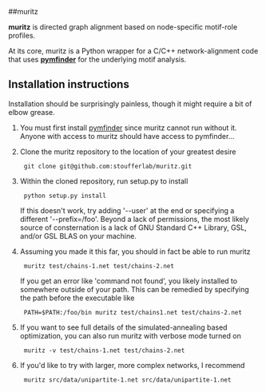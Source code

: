 ##muritz

**muritz** is directed graph alignment based on node-specific motif-role profiles.

At its core, muritz is a Python wrapper for a C/C++ network-alignment code that uses **[pymfinder](http://github.com/stoufferlab/pymfinder)** for the underlying motif analysis.

## Installation instructions

Installation should be surprisingly painless, though it might require a bit of elbow grease.

1. You must first install [pymfinder](http://github.com/stoufferlab/pymfinder) since muritz cannot run without it. Anyone with access to muritz should have access to pymfinder...

2. Clone the muritz repository to the location of your greatest desire

		git clone git@github.com:stoufferlab/muritz.git

3. Within the cloned repository, run setup.py to install
	
		python setup.py install
   
    If this doesn't work, try adding '--user' at the end or specifying a different '--prefix=/foo'. Beyond a lack of permissions, the most likely source of consternation is a lack of GNU Standard C++ Library, GSL, and/or GSL BLAS on your machine.

4. Assuming you made it this far, you should in fact be able to run muritz

		muritz test/chains-1.net test/chains-2.net 
		
   If you get an error like 'command not found', you likely installed to somewhere outside of your path. This can be remedied by specifying the path before the executable like
   
   		PATH=$PATH:/foo/bin muritz test/chains1.net test/chains-2.net

5. If you want to see full details of the simulated-annealing based optimization, you can also run muritz with verbose mode turned on

		muritz -v test/chains-1.net test/chains-2.net
		
6. If you'd like to try with larger, more complex networks, I recommend

		muritz src/data/unipartite-1.net src/data/unipartite-1.net
